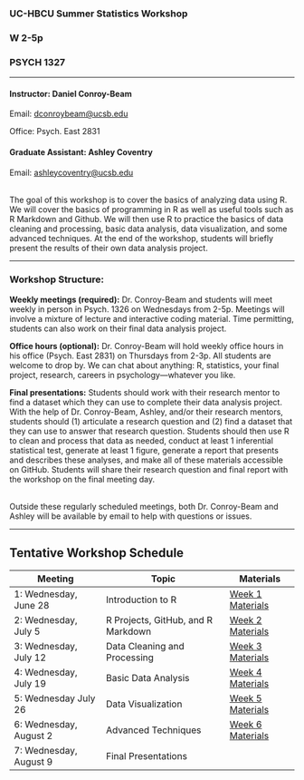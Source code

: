 
### UC-HBCU Summer Statistics Workshop

### W 2-5p

### PSYCH 1327

------------------------------------------------------------------------

#### Instructor: Daniel Conroy-Beam

Email: <dconroybeam@ucsb.edu>

Office: Psych. East 2831

#### Graduate Assistant: Ashley Coventry

Email: <ashleycoventry@ucsb.edu>

<br> The goal of this workshop is to cover the basics of analyzing data
using R. We will cover the basics of programming in R as well as useful
tools such as R Markdown and Github. We will then use R to practice the
basics of data cleaning and processing, basic data analysis, data
visualization, and some advanced techniques. At the end of the workshop,
students will briefly present the results of their own data analysis
project.

------------------------------------------------------------------------

### Workshop Structure:

**Weekly meetings (required):** Dr. Conroy-Beam and students will meet
weekly in person in Psych. 1326 on Wednesdays from 2-5p. Meetings will
involve a mixture of lecture and interactive coding material. Time
permitting, students can also work on their final data analysis project.

**Office hours (optional):** Dr. Conroy-Beam will hold weekly office
hours in his office (Psych. East 2831) on Thursdays from 2-3p. All
students are welcome to drop by. We can chat about anything: R,
statistics, your final project, research, careers in psychology—whatever
you like.

**Final presentations:** Students should work with their research mentor
to find a dataset which they can use to complete their data analysis
project. With the help of Dr. Conroy-Beam, Ashley, and/or their research
mentors, students should (1) articulate a research question and (2) find
a dataset that they can use to answer that research question. Students
should then use R to clean and process that data as needed, conduct at
least 1 inferential statistical test, generate at least 1 figure,
generate a report that presents and describes these analyses, and make
all of these materials accessible on GitHub. Students will share their
research question and final report with the workshop on the final
meeting day.

<br> Outside these regularly scheduled meetings, both Dr. Conroy-Beam
and Ashley will be available by email to help with questions or issues.

------------------------------------------------------------------------

## Tentative Workshop Schedule

| Meeting                | Topic                              | Materials                                                                             |
|------------------------|------------------------------------|---------------------------------------------------------------------------------------|
| 1: Wednesday, June 28  | Introduction to R                  | [Week 1 Materials](https://github.com/dconroybeam/SummerStats2023/tree/main/Week%201) |
| 2: Wednesday, July 5   | R Projects, GitHub, and R Markdown | [Week 2 Materials](https://github.com/dconroybeam/SummerStats2023/tree/main/Week%202) |
| 3: Wednesday, July 12  | Data Cleaning and Processing       | [Week 3 Materials](https://github.com/dconroybeam/SummerStats2023/tree/main/Week%203) |
| 4: Wednesday, July 19  | Basic Data Analysis                | [Week 4 Materials](https://github.com/dconroybeam/SummerStats2023/tree/main/Week%204) |
| 5: Wednesday July 26   | Data Visualization                 | [Week 5 Materials](https://github.com/dconroybeam/SummerStats2023/tree/main/Week%205) |
| 6: Wednesday, August 2 | Advanced Techniques                | [Week 6 Materials](https://github.com/dconroybeam/SummerStats2023/tree/main/Week%206) |
| 7: Wednesday, August 9 | Final Presentations                |                                                                                       |
